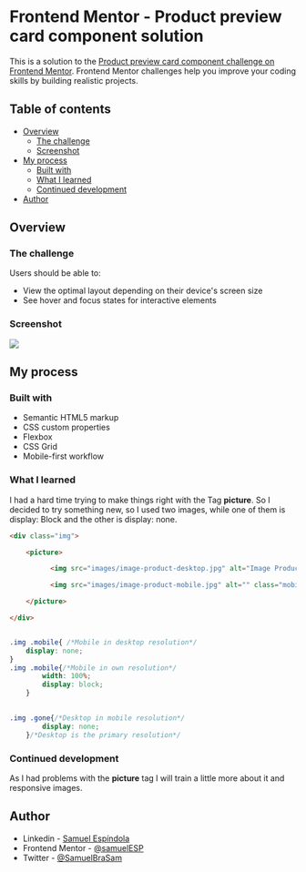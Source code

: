 # Frontend Mentor - Product preview card component solution

This is a solution to the [Product preview card component challenge on Frontend Mentor](https://www.frontendmentor.io/challenges/product-preview-card-component-GO7UmttRfa). Frontend Mentor challenges help you improve your coding skills by building realistic projects. 

## Table of contents

- [Overview](#overview)
  - [The challenge](#the-challenge)
  - [Screenshot](#screenshot)
- [My process](#my-process)
  - [Built with](#built-with)
  - [What I learned](#what-i-learned)
  - [Continued development](#continued-development)
- [Author](#author)


## Overview

### The challenge

Users should be able to:

- View the optimal layout depending on their device's screen size
- See hover and focus states for interactive elements

### Screenshot

![](./screenshot.jpg)



## My process

### Built with

- Semantic HTML5 markup
- CSS custom properties
- Flexbox
- CSS Grid
- Mobile-first workflow


### What I learned

 I had a hard time trying to make things right with the Tag **picture**. So I decided to try something new, so I used two images, while one of them is display: Block and the other is display: none.



```html
<div class="img">

    <picture>

          <img src="images/image-product-desktop.jpg" alt="Image Product Desktop" class="gone">

          <img src="images/image-product-mobile.jpg" alt="" class="mobile">

    </picture>

</div>
```
```css

.img .mobile{ /*Mobile in desktop resolution*/
    display: none;
}
.img .mobile{/*Mobile in own resolution*/
        width: 100%;
        display: block;
    }

    
.img .gone{/*Desktop in mobile resolution*/
        display: none;
    }/*Desktop is the primary resolution*/
```


### Continued development

As I had problems with the **picture** tag I will train a little more about it and responsive images.


## Author

- Linkedin - [Samuel Espíndola](https://www.linkedin.com/in/samuel-e-14100a19b/)
- Frontend Mentor - [@samuelESP](https://www.frontendmentor.io/profile/samuelESP)
- Twitter - [@SamuelBraSam](https://www.twitter.com/SamuelBraSam)


